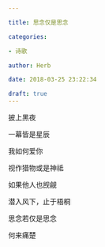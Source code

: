 ```yaml
---

title: 思念仅是思念

categories:

- 诗歌

author: Herb

date: 2018-03-25 23:22:34

draft: true
---
```


披上黑夜

一幕皆是星辰

我如何爱你

视作猎物或是神祗

如果他人也觊觎



潜入风下，止于梧桐

思念若仅是思念

何来痛楚